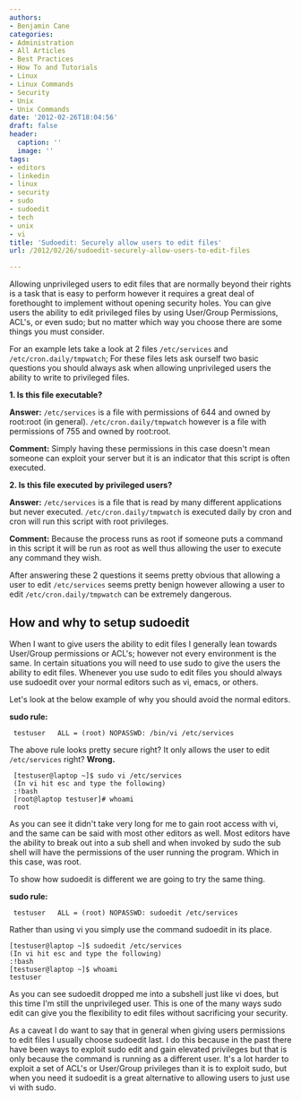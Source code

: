 ```yaml
---
authors:
- Benjamin Cane
categories:
- Administration
- All Articles
- Best Practices
- How To and Tutorials
- Linux
- Linux Commands
- Security
- Unix
- Unix Commands
date: '2012-02-26T18:04:56'
draft: false
header:
  caption: ''
  image: ''
tags:
- editors
- linkedin
- linux
- security
- sudo
- sudoedit
- tech
- unix
- vi
title: 'Sudoedit: Securely allow users to edit files'
url: /2012/02/26/sudoedit-securely-allow-users-to-edit-files

---
```


Allowing unprivileged users to edit files that are normally beyond their rights is a task that is easy to perform however it requires a great deal of forethought to implement without opening security holes. You can give users the ability to edit privileged files by using User/Group Permissions, ACL's, or even sudo; but no matter which way you choose there are some things you must consider.

For an example lets take a look at 2 files `/etc/services` and `/etc/cron.daily/tmpwatch`; For these files lets ask ourself two basic questions you should always ask when allowing unprivileged users the ability to write to privileged files.

**1. Is this file executable?**

**Answer:** `/etc/services` is a file with permissions of 644 and owned by root:root (in general). `/etc/cron.daily/tmpwatch` however is a file with permissions of 755 and owned by root:root.

**Comment:** Simply having these permissions in this case doesn't mean someone can exploit your server but it is an indicator that this script is often executed.

**2. Is this file executed by privileged users?**

**Answer:** `/etc/services` is a file that is read by many different applications but never executed. `/etc/cron.daily/tmpwatch` is executed daily by cron and cron will run this script with root privileges.

**Comment:** Because the process runs as root if someone puts a command in this script it will be run as root as well thus allowing the user to execute any command they wish.

After answering these 2 questions it seems pretty obvious that allowing a user to edit `/etc/services` seems pretty benign however allowing a user to edit `/etc/cron.daily/tmpwatch` can be extremely dangerous.

## How and why to setup sudoedit

When I want to give users the ability to edit files I generally lean towards User/Group permissions or ACL's; however not every environment is the same. In certain situations you will need to use sudo to give the users the ability to edit files. Whenever you use sudo to edit files you should always use sudoedit over your normal editors such as vi, emacs, or others.

Let's look at the below example of why you should avoid the normal editors.

**sudo rule:**
     
     testuser	ALL = (root) NOPASSWD: /bin/vi /etc/services

The above rule looks pretty secure right? It only allows the user to edit `/etc/services` right? **Wrong.**
     
     [testuser@laptop ~]$ sudo vi /etc/services
     (In vi hit esc and type the following)
     :!bash
     [root@laptop testuser]# whoami
     root

As you can see it didn't take very long for me to gain root access with vi, and the same can be said with most other editors as well. Most editors have the ability to break out into a sub shell and when invoked by sudo the sub shell will have the permissions of the user running the program. Which in this case, was root.

To show how sudoedit is different we are going to try the same thing.

**sudo rule:**
     
     testuser	ALL = (root) NOPASSWD: sudoedit /etc/services

Rather than using vi you simply use the command sudoedit in its place.
     
    [testuser@laptop ~]$ sudoedit /etc/services
    (In vi hit esc and type the following)
    :!bash 
    [testuser@laptop ~]$ whoami 
    testuser

As you can see sudoedit dropped me into a subshell just like vi does, but this time I'm still the unprivileged user. This is one of the many ways sudo edit can give you the flexibility to edit files without sacrificing your security.

As a caveat I do want to say that in general when giving users permissions to edit files I usually choose sudoedit last. I do this because in the past there have been ways to exploit sudo edit and gain elevated privileges but that is only because the command is running as a different user. It's a lot harder to exploit a set of ACL's or User/Group privileges than it is to exploit sudo, but when you need it sudoedit is a great alternative to allowing users to just use vi with sudo.
